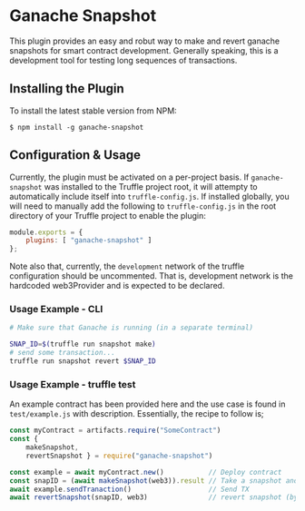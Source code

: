 # Ganache Snapshot

This plugin provides an easy and robut way to make and revert ganache snapshots for smart contract development.
Generally speaking, this is a development tool for testing long sequences of transactions.

## Installing the Plugin

To install the latest stable version from NPM:

```console
$ npm install -g ganache-snapshot
```


## Configuration & Usage
Currently, the plugin must be activated on a per-project basis. If `ganache-snapshot` was installed to the Truffle project root, it will attempty to automatically include itself into `truffle-config.js`. If installed globally, you will need to manually add the following to `truffle-config.js` in the root directory of your Truffle project to enable the plugin:


```javascript
module.exports = {
    plugins: [ "ganache-snapshot" ]
};
```

Note also that, currently, the `development` network of the truffle configuration should be uncommented.
That is, development network is the hardcoded web3Provider and is expected to be declared.

### Usage Example - CLI

```bash
# Make sure that Ganache is running (in a separate terminal)

SNAP_ID=$(truffle run snapshot make)
# send some transaction...
truffle run snapshot revert $SNAP_ID
```

### Usage Example - truffle test

An example contract has been provided here and the use case is found in `test/example.js` with description.
Essentially, the recipe to follow is;

```js
const myContract = artifacts.require("SomeContract")
const { 
    makeSnapshot, 
    revertSnapshot } = require("ganache-snapshot")

const example = await myContract.new()           // Deploy contract
const snapID = (await makeSnapshot(web3)).result // Take a snapshot and keep returned ID
await example.sendTranaction()                   // Send TX
await revertSnapshot(snapID, web3)               // revert snapshot (by ID)
```
